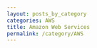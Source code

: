 ```yaml
---
layout: posts_by_category
categories: AWS
title: Amazon Web Services
permalink: /category/AWS
---
```

